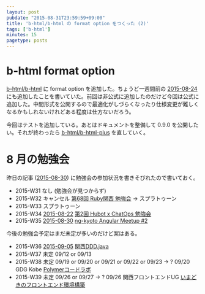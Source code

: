 ```yaml
---
layout: post
pubdate: "2015-08-31T23:59:59+09:00"
title: 'b-html/b-html の format option をつくった (2)'
tags: ['b-html']
minutes: 15
pagetype: posts
---
```

# b-html format option

[b-html/b-html][] に format option を追加した。ちょうど一週間前の [2015-08-24][] にも追加したことを書いていた。前回は非公式に追加したのだけど今回は公式に追加した。中間形式を公開するので最適化がしづらくなったり仕様変更が難しくなるかもしれないけれどある程度は仕方ないだろう。

今回はテストを追加している。あとはドキュメントを整備して 0.9.0 を公開したい。それが終わったら [b-html/b-html-plus][] を直していく。

# 8 月の勉強会

昨日の記事 ([2015-08-30][]) に勉強会の参加状況を書きそびれたので書いておく。

- 2015-W31 なし (勉強会が見つからず)
- 2015-W32 キャンセル [第68回 Ruby関西 勉強会](https://rubykansai.doorkeeper.jp/events/25693) → スプラトゥーン
- 2015-W33 スプラトゥーン
- 2015-W34 [2015-08-22][] [第2回 Hubot x ChatOps 勉強会](http://hubot-chatops.connpass.com/event/17902/)
- 2015-W35 [2015-08-30][] [ng-kyoto Angular Meetup #2](http://ng-kyoto.connpass.com/event/17663/)

今後の勉強会予定はまだ未定が多いのだけど案はある。

- 2015-W36 [2015-09-05][] [関西DDD.java](http://kansaiddd.connpass.com/event/17737/)
- 2015-W37 未定 09/12 or 09/13
- 2015-W38 未定 09/19 or 09/20 or 09/21 or 09/22 or 09/23 → ? 09/20 GDG Kobe [Polymerコードラボ](https://plus.google.com/u/1/events/cugkughq77gn65mvvske9q7145c)
- 2015-W39 未定 09/26 or 09/27 → ? 09/26 関西フロントエンドUG [いまどきのフロントエンド環境構築](http://kfug.connpass.com/event/17849/)

[b-html/b-html]: https://github.com/b-html/b-html
[b-html/b-html-plus]: https://github.com/b-html/b-html-plus
[2015-08-22]: http://blog.bouzuya.net/2015/08/22/
[2015-08-24]: http://blog.bouzuya.net/2015/08/24/
[2015-08-30]: http://blog.bouzuya.net/2015/08/30/
[2015-09-05]: http://blog.bouzuya.net/2015/09/05/
